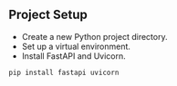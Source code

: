 ## Project Setup
- Create a new Python project directory.
- Set up a virtual environment.
- Install FastAPI and Uvicorn.

```bash
pip install fastapi uvicorn
```